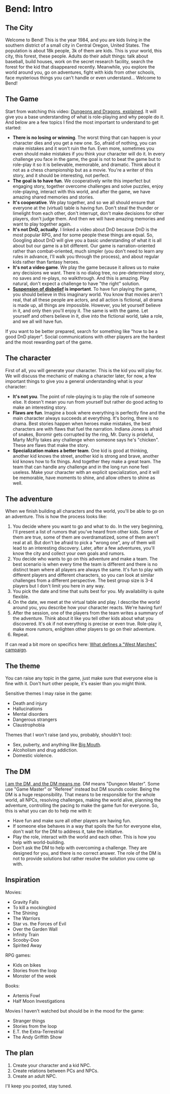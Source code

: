 # Bend: Intro

## The City

Welcome to Bend! This is the year 1984, and you are kids living in the southern district of a small city in Central Oregon, United States. The population is about 18k people, 3k of them are kids. This is your world, this city, this forest, these people. Adults do their adult things: talk about baseball, build houses, work on the secret research facility, search the forest for the kid that disappeared recently. Meanwhile, you explore the world around you, go on adventures, fight with kids from other schools, face mysterious things you can't handle or even understand... Welcome to Bend!

## The Game

Start from watching this video: [Dungeons and Dragons, explained](https://youtu.be/2PEt5RdNHNw). It will give you a base understanding of what is role-playing and why people do it. And below are a few topics I find the most important to understand to get started:

+ **There is no losing or winning**. The worst thing that can happen is your character dies and you get a new one. So, afraid of nothing, you can make mistakes and it won't ruin the fun. Even more, sometimes you even should make mistakes if you think your character will do it. In every challenge you face in the game, the goal is not to beat the game but to role-play it so it is believable, memorable, and dramatic. Think about it not as a chess championship but as a movie. You're a writer of this story, and it should be interesting, not perfect.
+ **The goal is to have fun**. We cooperatively write this imperfect but engaging story, together overcome challenges and solve puzzles, enjoy role-playing, interact with this world, and after the game, we have amazing shared memories and stories.
+ **It's cooperative**. We play together, and so we all should ensure that everyone at the (virtual) table is having fun. Don't steal the thunder or limelight from each other, don't interrupt, don't make decisions for other players, don't judge them. And then we will have amazing memories and want to play together again.
+ **It's not DnD, actually**. I linked a video about DnD because DnD is the most popular RPG, and for some people these things are equal. So, Googling about DnD will give you a basic understanding of what it is all about but our game is a bit different. Our game is narration-oriented rather than combat-oriented, much simpler (you don't need to learn any rules in advance, I'll walk you through the process), and about regular kids rather than fantasy heroes.
+ **It's not a video game**. We play the game because it allows us to make any decisions we want. There is no dialog tree, no pre-determined story, no saves and re-plays, no walkthrough. And this is amazing. Play natural, don't expect a challenge to have "the right" solution.
+ **[Suspension of disbelief](https://en.wikipedia.org/wiki/Suspension_of_disbelief) is important**. To have fun playing the game, you should believe in this imaginary world. You know that movies aren't real, that all these people are actors, and all action is fictional, all drama is made up, all things are impossible. However, you let yourself believe in it, and only then you'll enjoy it. The same is with the game. Let yourself and others believe in it, dive into the fictional world, take a role, and we all will have fun.

If you want to be better prepared, search for something like "how to be a good DnD player". Social communications with other players are the hardest and the most rewarding part of the game.

## The character

First of all, you will generate your character. This is the kid you will play for. We will discuss the mechanic of making a character later, for now, a few important things to give you a general understanding what is your character:

+ **It's not you**. The point of role-playing is to play the role of someone else. It doesn't mean you run from yourself but rather do good acting to make an interesting story.
+ **Flaws are fun**. Imagine a book where everything is perfectly fine and the main character always succeeds at everything. It's boring, there is no drama. Best stories happen when heroes make mistakes, the best characters are with flaws that fuel the narration. Indiana Jones is afraid of snakes, Boromir gets corrupted by the ring, Mr. Darcy is prideful, Marty McFly takes any challenge when someone says he's "chicken". These are flaws that make the story.
+ **Specialization makes a better team**. One kid is good at thinking, another kid knows the street, another kid is strong and brave, another kid knows how to fix things. And together they make a great team. The team that can handle any challenge and in the long run none feel useless. Make your character with an explicit specialization, and it will be memorable, have moments to shine, and allow others to shine as well.

## The adventure

When we finish building all characters and the world, you'll be able to go on an adventure. This is how the process looks like:

1. You decide where you want to go and what to do. In the very beginning, I'll present a list of rumors that you've heard from other kids. Some of them are true, some of them are overdramatized, some of them aren't real at all. But don't be afraid to pick a "wrong one", any of them will lead to an interesting discovery. Later, after a few adventures, you'll know the city and collect your own goals and rumors.
1. You decide who wants to go on this adventure and make a team. The best scenario is when every time the team is different and there is no distinct team where all players are always the same. It's fun to play with different players and different characters, so you can look at similar challenges from a different perspective. The best group size is 3-4 players but I don't limit you here in any way.
1. You pick the date and time that suits best for you. My availability is quite flexible.
1. On the date, we meet at the virtual table and play. I describe the world around you, you describe how your character reacts. We're having fun!
1. After the session, one of the players from the team writes a summary of the adventure. Think about it like you tell other kids about what you discovered. It's ok if not everything is precise or even true. Role-play it, make more rumors, enlighten other players to go on their adventure.
1. Repeat.

If can read a bit more on specifics here: [What defines a "West Marches" campaign](https://rpg.stackexchange.com/questions/120770/what-defines-a-west-marches-campaign).

## The theme

You can raise any topic in the game, just make sure that everyone else is fine with it. Don't hurt other people, it's easier than you might think.

Sensitive themes I may raise in the game:

+ Death and injury
+ Hallucinations
+ Mental disorders
+ Dangerous strangers
+ Claustrophobia

Themes that I won't raise (and you, probably, shouldn't too):

+ Sex, puberty, and anything like [Big Mouth](https://en.wikipedia.org/wiki/Big_Mouth_(TV_series)).
+ Alcoholism and drug addiction.
+ Domestic violence.

## The DM

[I am the DM, and the DM means me](https://www.youtube.com/watch?v=h61UvcKeTdY). DM means "Dungeon Master". Some use "Game Master" or "Referee" instead but DM sounds cooler. Being the DM is a huge responsibility. That means to be responsible for the whole world, all NPCs, resolving challenges, making the world alive, planning the adventure, controlling the pacing to make the game fun for everyone. So, this is what you can do to help me with it:

+ Have fun and make sure all other players are having fun.
+ If someone else behaves in a way that spoils the fun for everyone else, don't wait for the DM to address it, take the initiative.
+ Play the role, interact with the world and each other. This is how you help with world-building.
+ Don't ask the DM to help with overcoming a challenge. They are designed for you, and there is no correct answer. The role of the DM is not to provide solutions but rather resolve the solution you come up with.

## Inspiration

Movies:

+ Gravity Falls
+ To kill a mockingbird
+ The Shining
+ The Warriors
+ Star vs. the Forces of Evil
+ Over the Garden Wall
+ Infinity Train
+ Scooby-Doo
+ Spirited Away

RPG games:

+ Kids on bikes
+ Stories from the loop
+ Monster of the week

Books:

+ Artemis Fowl
+ Half Moon Investigations

Movies I haven't watched but should be in the mood for the game:

+ Stranger things
+ Stories from the loop
+ E.T. the Extra-Terrestrial
+ The Andy Griffith Show

## The plan

1. Create your character and a kid NPC.
1. Create relations between PCs and NPCs.
1. Create an adult NPC.

I'll keep you posted, stay tuned.
